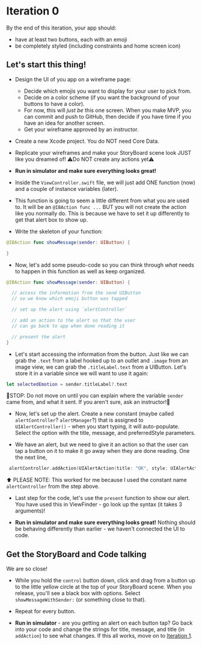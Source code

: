 # Iteration 0

By the end of this iteration, your app should:
  - have at least two buttons, each with an emoji
  - be completely styled (including constraints and home screen icon)

## Let's start this thing!

- Design the UI of you app on a wireframe page:
    * Decide which emojis you want to display for your user to pick from.
    * Decide on a color scheme (if you want the background of your buttons to have a color).
    * For now, this will _just be_ this one screen. When you make MVP, you can commit and push to GitHub, then decide if you have time if you have an idea for another screen.
    * Get your wireframe approved by an instructor.

- Create a new Xcode project. You do NOT need Core Data.

- Replicate your wireframes and make your StoryBoard scene look JUST like you dreamed of! ⚠️Do NOT create any actions yet⚠️

- **Run in simulator and make sure everything looks great!**

- Inside the `ViewController.swift` file, we will just add ONE function (now) and a couple of instance variables (later).

- This function is going to seem a little different from what you are used to. It will be an `@IBAction func ...` BUT you will not create the action like you normally do. This is because we have to set it up differently to get that alert box to show up.

- Write the skeleton of your function:

```swift
@IBAction func showMessage(sender: UIButton) {

}
```

- Now, let's add some pseudo-code so you can think through _what_ needs to happen in this function as well as keep organized.

```swift
@IBAction func showMessage(sender: UIButton) {

  // access the information from the send UIButton
  // so we know which emoji button was tapped

  // set up the alert using `alertController`

  // add an action to the alert so that the user
  // can go back to app when done reading it

  // present the alert
}
```

- Let's start accessing the information from the button. Just like we can grab the `.text` from a label hooked up to an outlet and `.image` from an image view, we can grab the `.titleLabel.text` from a UIButton. Let's store it in a variable since we will want to use it again:

```swift
let selectedEmotion = sender.titleLabel?.text
```

🛑STOP: Do not move on until you can explain where the variable `sender` came from, and what it sent. If you aren't sure, ask an instructor!🛑

- Now, let's set up the alert. Create a new constant (maybe called `alertController`? `alertManager`?) that is assigned to `UIAlertController()` - when you start typing, it will auto-populate. Select the option with the title, message, and preferredStyle parameters.

- We have an alert, but we need to give it an action so that the user can tap a button on it to make it go away when they are done reading. One the next line,

```swift
 alertController.addAction(UIAlertAction(title: "OK", style: UIAlertActionStyle.default, handler: nil))
```

⬆️ PLEASE NOTE: This worked for me because I used the constant name `alertController` from the step above.

- Last step for the code, let's use the `present` function to show our alert. You have used this in ViewFinder - go look up the syntax (it takes 3 arguments)!

- **Run in simulator and make sure everything looks great!** Nothing should be behaving differently than earlier - we haven't connected the UI to code.


## Get the StoryBoard and Code talking

We are so close!

- While you hold the `control` button down, click and drag from a button up to the little yellow circle at the top of your StoryBoard scene. When you release, you'll see a black box with options. Select `showMessageWithSender:` (or something close to that).

- Repeat for every button.

- **Run in simulator** - are you getting an alert on each button tap? Go back into your code and change the strings for title, message, and title (in `addAction`) to see what changes. If this all works, move on to [Iteration 1](./iteration_1.markdown). 
